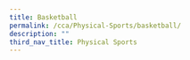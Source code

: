 ```yaml
---
title: Basketball
permalink: /cca/Physical-Sports/basketball/
description: ""
third_nav_title: Physical Sports
---
```

